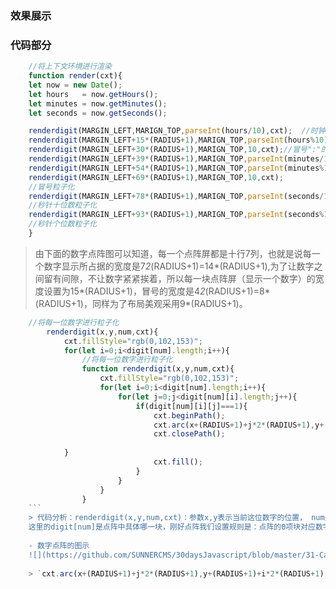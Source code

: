 ### 效果展示
### 代码部分
```javascript
    //将上下文环境进行渲染
    function render(cxt){
	let now = new Date();
	let hours   = now.getHours();
	let minutes = now.getMinutes();
	let seconds = now.getSeconds();

	renderdigit(MARGIN_LEFT,MARIGN_TOP,parseInt(hours/10),cxt);  //时钟的十位数
	renderdigit(MARGIN_LEFT+15*(RADIUS+1),MARIGN_TOP,parseInt(hours%10),cxt);//时钟的个位数
	renderdigit(MARGIN_LEFT+30*(RADIUS+1),MARIGN_TOP,10,cxt);//冒号":"的粒子化
	renderdigit(MARGIN_LEFT+39*(RADIUS+1),MARIGN_TOP,parseInt(minutes/10),cxt);//分钟十位数粒子化
	renderdigit(MARGIN_LEFT+54*(RADIUS+1),MARIGN_TOP,parseInt(minutes%10),cxt);//分钟个位数粒子化
	renderdigit(MARGIN_LEFT+69*(RADIUS+1),MARIGN_TOP,10,cxt);
	//冒号粒子化
	renderdigit(MARGIN_LEFT+78*(RADIUS+1),MARIGN_TOP,parseInt(seconds/10),cxt);
	//秒针十位数粒子化
	renderdigit(MARGIN_LEFT+93*(RADIUS+1),MARIGN_TOP,parseInt(seconds%10),cxt);
	//秒针个位数粒子化
    }
```
> 由下面的数字点阵图可以知道，每一个点阵屏都是十行7列，也就是说每一个数字显示所占据的宽度是7*2*(RADIUS+1)=14*(RADIUS+1),为了让数字之间留有间隙，不让数字紧紧挨着，所以每一块点阵屏（显示一个数字）的宽度设置为15*(RADIUS+1)，冒号的宽度是4*2*(RADIUS+1)=8*(RADIUS+1)，同样为了布局美观采用9*(RADIUS+1)。
	
```JavaScript
	//将每一位数字进行粒子化
	    renderdigit(x,y,num,cxt){
	        cxt.fillStyle="rgb(0,102,153)";
	        for(let i=0;i<digit[num].length;i++){
	            //将每一位数字进行粒子化
	            function renderdigit(x,y,num,cxt){
	                cxt.fillStyle="rgb(0,102,153)";
	                for(let i=0;i<digit[num].length;i++){
	                    for(let j=0;j<digit[num][i].length;j++){
	                        if(digit[num][i][j]===1){
	                            cxt.beginPath();
	                            cxt.arc(x+(RADIUS+1)+j*2*(RADIUS+1),y+(RADIUS+1)+i*2*(RADIUS+1),RADIUS,0,2*Math.PI);
	                            cxt.closePath();
	
	        }
	                            cxt.fill();
	                        }
	                    }
	                }
	            }
	```
	> 代码分析：renderdigit(x,y,num,cxt)：参数x,y表示当前这位数字的位置， num是要进行粒子化的数字，cxt是画布上下文。  
	这里的digit[num]是点阵中具体哪一块，刚好点阵我们设置规则是：点阵的0项块对应数字“0”以此类推，可以用要渲染哪一个数字来到点阵中取得相应的那一项。  
	
	- 数字点阵的图示  
	![](https://github.com/SUNNERCMS/30daysJavascript/blob/master/31-Canvas%20Clock/image/digit.PNG)  
	
	> `cxt.arc(x+(RADIUS+1)+j*2*(RADIUS+1),y+(RADIUS+1)+i*2*(RADIUS+1),RADIUS,0,2*Math.PI); `参数里面是每一个小圆点的圆心的坐标位置，从坐标x,y开始，每一个小方格的距离是2*(RADIUS+1)。
